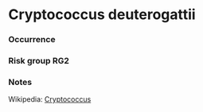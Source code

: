<!-- TITLE: Cryptococcus deuterogattii  -->

# Cryptococcus deuterogattii  
### Occurrence

### Risk group RG2

### Notes


Wikipedia: [Cryptococcus](https://en.wikipedia.org/wiki/Cryptococcus)
